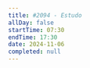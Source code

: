 ```yaml
---
title: #2094 - Estudo
allDay: false
startTime: 07:30
endTime: 17:30
date: 2024-11-06
completed: null
---
```

